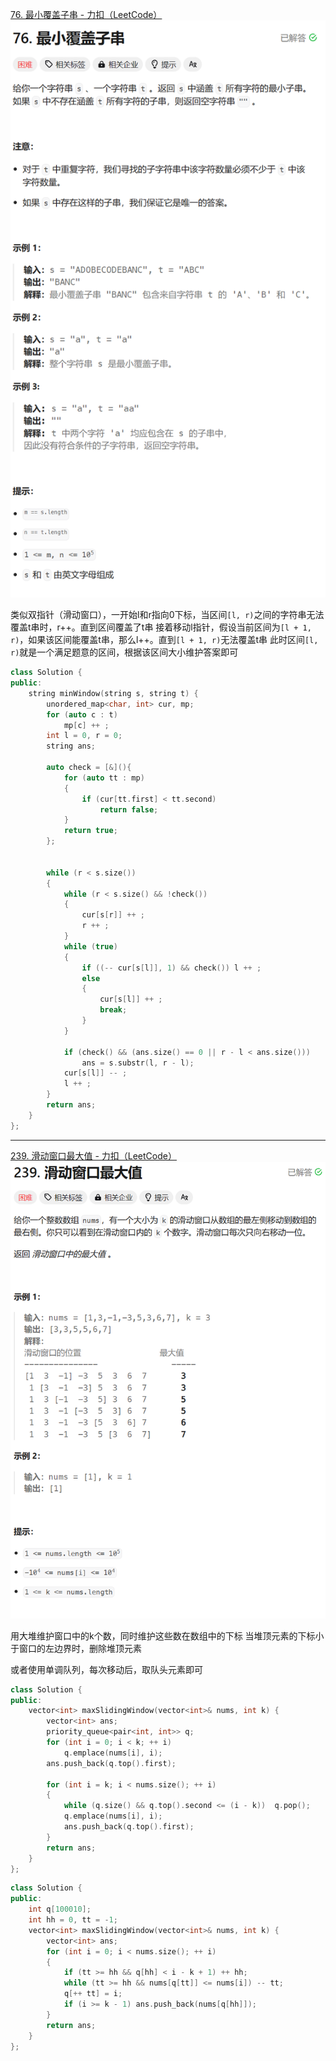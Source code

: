 [76. 最小覆盖子串 - 力扣（LeetCode）](https://leetcode.cn/problems/minimum-window-substring/description/?envType=study-plan-v2&envId=top-100-liked)
![image.png](https://raw.githubusercontent.com/ren77281/pigco-image/main/img/202404171612179.png)

类似双指针（滑动窗口），一开始l和r指向0下标，当区间`[l, r)`之间的字符串无法覆盖t串时，r++。直到区间覆盖了t串
接着移动l指针，假设当前区间为`[l + 1, r)`，如果该区间能覆盖t串，那么l++。直到`[l + 1, r)`无法覆盖t串
此时区间`[l, r)`就是一个满足题意的区间，根据该区间大小维护答案即可
```cpp
class Solution {
public:
    string minWindow(string s, string t) {
        unordered_map<char, int> cur, mp;
        for (auto c : t)
            mp[c] ++ ;
        int l = 0, r = 0;
        string ans;

        auto check = [&](){
            for (auto tt : mp)
            {
                if (cur[tt.first] < tt.second)
                    return false;
            }
            return true;
        };
        
        
        while (r < s.size())
        {
            while (r < s.size() && !check())
            {
                cur[s[r]] ++ ;
                r ++ ;
            }
            while (true)
            {
                if ((-- cur[s[l]], 1) && check()) l ++ ;
                else 
                {
                    cur[s[l]] ++ ;
                    break;
                }
            }

            if (check() && (ans.size() == 0 || r - l < ans.size())) 
                ans = s.substr(l, r - l);
            cur[s[l]] -- ;
            l ++ ;
        }
        return ans;
    }
};
```
***
[239. 滑动窗口最大值 - 力扣（LeetCode）](https://leetcode.cn/problems/sliding-window-maximum/?envType=study-plan-v2&envId=top-100-liked)
![image.png](https://raw.githubusercontent.com/ren77281/pigco-image/main/img/202404171629201.png)

用大堆维护窗口中的k个数，同时维护这些数在数组中的下标
当堆顶元素的下标小于窗口的左边界时，删除堆顶元素

或者使用单调队列，每次移动后，取队头元素即可
```cpp
class Solution {
public:
    vector<int> maxSlidingWindow(vector<int>& nums, int k) {
        vector<int> ans;
        priority_queue<pair<int, int>> q;
        for (int i = 0; i < k; ++ i)
            q.emplace(nums[i], i);
        ans.push_back(q.top().first);
        
        for (int i = k; i < nums.size(); ++ i)
        {
            while (q.size() && q.top().second <= (i - k))  q.pop();
            q.emplace(nums[i], i);
            ans.push_back(q.top().first);
        }
        return ans;
    }
};
```

```cpp
class Solution {
public:
    int q[100010];
    int hh = 0, tt = -1;
    vector<int> maxSlidingWindow(vector<int>& nums, int k) {
        vector<int> ans;
        for (int i = 0; i < nums.size(); ++ i)
        {
            if (tt >= hh && q[hh] < i - k + 1) ++ hh;
            while (tt >= hh && nums[q[tt]] <= nums[i]) -- tt;
            q[++ tt] = i;
            if (i >= k - 1) ans.push_back(nums[q[hh]]);
        }
        return ans;
    }
};
```